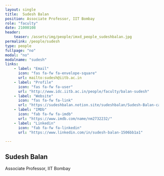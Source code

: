 ```yaml
---
layout: single
title:  Sudesh Balan
position: Associate Professor, IIT Bombay
role: "faculty"
date: 21000108
header:
    teaser: /assets/img/people/imxd_people_sudeshbalan.jpg
permalink: /people/sudesh
type: people
fullpage: "no"
modal: "no"
modalname: "sudesh"
links:
    - label: "Email"
      icon: "fas fa-fw fa-envelope-square"
      url: mailto:sudesh@iitb.ac.in
    - label: "Profile"
      icon: "fas fa-fw fa-user"
      url: "http://www.idc.iitb.ac.in/people/faculty/balan-sudesh"
    - label: "Website"
      icon: "fas fa-fw fa-link"
      url: "https://sudeshbalan.notion.site/sudeshbalan/Sudesh-Balan-ca6bce8382ab4ecfa682a362a3bfeadf"      
    - label: "IMDb"
      icon: "fab fa-fw fa-imdb"
      url: "https://www.imdb.com/name/nm2732232/"   
    - label: "Linkedin"
      icon: "fab fa-fw fa-linkedin"
      url: "https://www.linkedin.com/in/sudesh-balan-1506bb1a1"
      
---
```


## Sudesh Balan
Associate Professor, IIT Bombay


